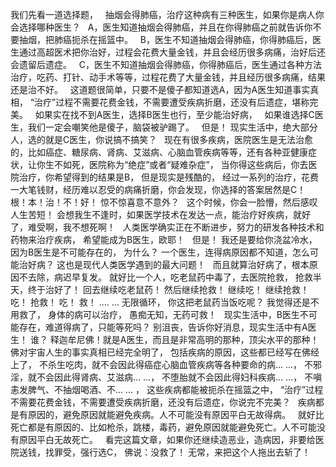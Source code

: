 我们先看一道选择题，
&nbsp;
抽烟会得肺癌，治疗这种病有三种医生，如果你是病人你会选择哪种医生？
&nbsp;
A，医生知道抽烟会得肺癌，并且在你得肺癌之前就告诉你不要抽烟，把肺癌扼杀在摇篮中。
&nbsp;
B，医生不知道抽烟会得肺癌，你得肺癌后，医生通过高超医术把你治好，过程会花费大量金钱，并且会经历很多病痛，治好后还会遗留后遗症。
&nbsp;
C，医生不知道抽烟会得肺癌，你得肺癌后，医生通过各种方法治疗，吃药、打针、动手术等等，过程花费了大量金钱，并且经历很多病痛，结果还是治不好。
&nbsp;
这道题很简单，只要不是傻子都知道选A，因为A医生知道事实真相，
“治疗”过程不需要花费金钱，不需要遭受疾病折磨，还没有后遗症，堪称完美。
&nbsp;
如果实在找不到A医生，选择B医生也行，至少能治好病，
&nbsp;
如果谁选择C医生，我们一定会嘲笑他是傻子，脑袋被驴踢了。
&nbsp;
但是！
现实生活中，绝大部分人，选的就是C医生，你说搞不搞笑？
&nbsp;
现在有很多疾病，医院医生是无法治愈的，比如癌症、糖尿病、肾病、艾滋病、心脑血管疾病等等，还有各种亚健康症状，让你生不如死，医院称为“绝症”或者“疑难杂症”，
当你得这些病后，你去医院治疗，你希望得到的结果是B，
但是现实是残酷的，
经过一系列的治疗，花费一大笔钱财，经历难以忍受的病痛折磨，你会发现，你选择的答案居然是C！
根！本！治！不！好！
惊不惊喜意不意外？
&nbsp;
这个时候，你会一脸懵，然后感叹人生苦短！
会想我生不逢时，如果医学技术在发达一点，能治疗好疾病，就好了，难受啊，我不想死啊！
&nbsp;
人类医学确实正在不断进步，努力的研发各种技术和药物来治疗疾病，
希望能成为B医生，欧耶！
&nbsp;
但是！
我还是要给你浇盆冷水，
因为B医生是不可能存在的，
为什么？
一个医生，连得病原因都不知道，怎么可能治好病？
这也是现代人类医学遇到的最大问题！
&nbsp;
而且就算治好病了，根本原因不去除，病迟早复发。
就好比一个人，吃老鼠药中毒了，去医院抢救，
抢救半天，终于治好了！
回去继续吃老鼠药！
然后继续抢救！
继续吃！
继续抢救！
吃！
抢救！
吃！
救！
.... ...
无限循环，
你这把老鼠药当饭吃呢？
我觉得还是不用救了，
身体的病可以治疗，
愚痴无知，无药可救！
&nbsp;
现实生活中，B医生不可能存在，难道得病了，只能等死吗？
别沮丧，告诉你好消息，现实生活中有A医生！
谁？
释迦牟尼佛！就是A医生，而且是非常高明的那种，顶尖水平的那种！
&nbsp;
佛对宇宙人生的事实真相已经完全明了，
包括疾病的原因，这些都已经写在佛经上了，
不杀生吃肉，就不会因此得癌症心脑血管疾病等各种要命的病... ...，
不邪淫，就不会因此得肾病、艾滋病... ...，
不堕胎就不会因此得妇科疾病... ...，
不嗔恚发脾气、不抽烟喝酒、不... ... ，
这些疾病都能被扼杀在摇篮之中，
“治疗”过程不需要花费金钱，不需要遭受疾病折磨，还没有后遗症，你说完不完美？
&nbsp;
疾病都是有原因的，避免原因就能避免疾病。人不可能没有原因平白无故得病。
&nbsp;
就好比死亡都是有原因的、比如枪杀，跳楼，毒药，避免原因就能避免死亡。人不可能没有原因平白无故死亡。
&nbsp;
看完这篇文章，如果你还继续造恶业，造病因，非要给医院送钱，找罪受，强行选C，
佛说：没救了！
无常，来把这个人拖出去斩了！





